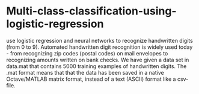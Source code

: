 # Multi-class-classification-using-logistic-regression
use logistic regression and neural networks to recognize handwritten digits (from 0 to 9). Automated handwritten digit recognition is widely used today - from recognizing zip codes (postal codes) on mail envelopes to recognizing amounts written on bank checks. We have given a data set in data.mat that contains 5000 training examples of handwritten digits.  The .mat format means that that the data has been saved in a native Octave/MATLAB matrix format, instead of a text (ASCII) format like a csv-file.
